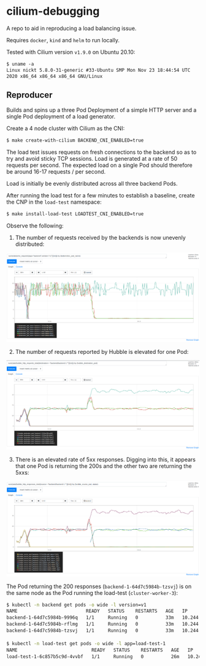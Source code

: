 cilium-debugging
==========================

A repo to aid in reproducing a load balancing issue.

Requires `docker`, `kind` and `helm` to run locally.

Tested with Cilium version `v1.9.0` on Ubuntu 20.10:

```shell
$ uname -a
Linux nickt 5.8.0-31-generic #33-Ubuntu SMP Mon Nov 23 18:44:54 UTC 2020 x86_64 x86_64 x86_64 GNU/Linux
```

## Reproducer

Builds and spins up a three Pod Deployment of a simple HTTP server and a single
Pod deployment of a load generator.

Create a 4 node cluster with Cilium as the CNI:

```bash
$ make create-with-cilium BACKEND_CNI_ENABLED=true
```

The load test issues requests on fresh connections to the backend so as to try
and avoid sticky TCP sessions. Load is generated at a rate of 50 requests per
second. The expected load on a single Pod should therefore be around 16-17
requests / per second.

Load is initially be evenly distributed across all three backend Pods.

After running the load test for a few minutes to establish a baseline, create
the CNP in the `load-test` namespace:

```bash
$ make install-load-test LOADTEST_CNI_ENABLED=true
```

Observe the following:

1. The number of requests received by the backends is now unevenly distributed:

![](./images/backend-echo-requests.png)

2. The number of requests reported by Hubble is elevated for one Pod:

![](./images/backend-hubble-http-requests.png)

3. There is an elevated rate of 5xx responses. Digging into this, it appears
   that one Pod is returning the 200s and the other two are returning the 5xxs:

![](./images/backend-hubble-http-responses.png)

The Pod returning the 200 responses (`backend-1-64d7c5984b-tzsvj`) is on the
same node as the Pod running the load-test (`cluster-worker-3`):

```bash
$ kubectl -n backend get pods -o wide -l version=v1
NAME                         READY   STATUS    RESTARTS   AGE   IP            NODE              NOMINATED NODE   READINESS GATES
backend-1-64d7c5984b-9996q   1/1     Running   0          33m   10.244.2.68   cluster-worker2   <none>           <none>
backend-1-64d7c5984b-rflmg   1/1     Running   0          33m   10.244.1.99   cluster-worker    <none>           <none>
backend-1-64d7c5984b-tzsvj   1/1     Running   0          33m   10.244.3.41   cluster-worker3   <none>           <none>

$ kubectl -n load-test get pods -o wide -l app=load-test-1
NAME                           READY   STATUS    RESTARTS   AGE   IP             NODE              NOMINATED NODE   READINESS GATES
load-test-1-6c857b5c9d-4vvbf   1/1     Running   0          26m   10.244.3.144   cluster-worker3   <none>           <none>
```
